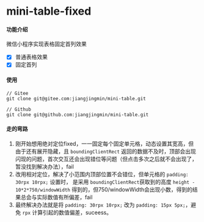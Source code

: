 # mini-table-fixed

#### 功能介绍
微信小程序实现表格固定首列效果

- [x] 普通表格效果
- [x] 固定首列

#### 使用
```
// Gitee
git clone git@gitee.com:jiangjingmin/mini-table.git

// Github
git clone git@github.com:jiangjingmin/mini-table.git
```

#### 走的弯路
1. 刚开始想用绝对定位fixed，一一固定每个固定单元格，动态设置其宽高，但由于还有展开隐藏，且 `boundingClientRect` 返回的数据不及时，顶部会出现闪现的问题，首次交互还会出现错位等问题（但点击多次之后就不会出现了，暂没找到解决办法），fail
2. 改用相对定位，解决了小范围内顶部位置不会错位，但单元格的 `padding: 30rpx 10rpx;` 设置时， 是采用 `boundingClientRect`获取到的高度 `height - 10*2*750/windowWidth` 得到的，但750/windowWidth会出现小数，得到的结果总会与实际数值有所偏差，fail
3. 最终解决办法就是将 `padding: 30rpx 10rpx;`  改为 `padding: 15px 5px;`，避免 `rpx` 计算引起的数值偏差，suceess。

